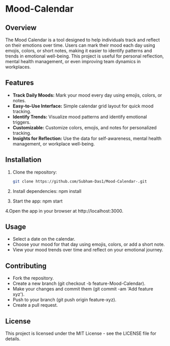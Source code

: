 # Mood-Calendar

## Overview

The Mood Calendar is a tool designed to help individuals track and reflect on their emotions over time. Users can mark their mood each day using emojis, colors, or short notes, making it easier to identify patterns and trends in emotional well-being. This project is useful for personal reflection, mental health management, or even improving team dynamics in workplaces.

## Features

- **Track Daily Moods:** Mark your mood every day using emojis, colors, or notes.
- **Easy-to-Use Interface:** Simple calendar grid layout for quick mood tracking.
- **Identify Trends:** Visualize mood patterns and identify emotional triggers.
- **Customizable:** Customize colors, emojis, and notes for personalized tracking.
- **Insights for Reflection:** Use the data for self-awareness, mental health management, or workplace well-being.

## Installation

1. Clone the repository:
   ```bash
   git clone https://github.com/Subham-Das1/Mood-Calendar-.git

2. Install dependencies: 
   npm install

3. Start the app: 
   npm start

4.Open the app in your browser at http://localhost:3000.

## Usage
- Select a date on the calendar.
- Choose your mood for that day using emojis, colors, or add a short note.
- View your mood trends over time and reflect on your emotional journey.

## Contributing
- Fork the repository.
- Create a new branch (git checkout -b feature-Mood-Calendar).
- Make your changes and commit them (git commit -am 'Add feature xyz').
- Push to your branch (git push origin feature-xyz).
- Create a pull request.

## License
This project is licensed under the MIT License - see the LICENSE file for details.

